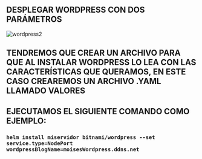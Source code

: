 ## DESPLEGAR WORDPRESS CON DOS PARÁMETROS


![wordpress2](https://user-images.githubusercontent.com/72433702/152125343-eedfae2b-a7b7-4658-8058-c64a66ce7cbf.PNG)


## TENDREMOS QUE CREAR UN ARCHIVO PARA QUE AL INSTALAR WORDPRESS LO LEA CON LAS CARACTERÍSTICAS QUE QUERAMOS, EN ESTE CASO CREAREMOS UN ARCHIVO .YAML LLAMADO VALORES


## EJECUTAMOS EL SIGUIENTE COMANDO COMO EJEMPLO:
###  `helm install miservidor bitnami/wordpress --set service.type=NodePort wordpressBlogName=moisesWordpress.ddns.net`


